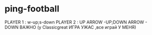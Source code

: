 # ping-football
PLAYER 1 : w-up;s-down 
PLAYER 2 : UP ARROW -UP;DOWN ARROW - DOWN
                  ВАЖНО
(у Classicgreat ИГРА УЖАС ,все играй У МЕНЯ)
